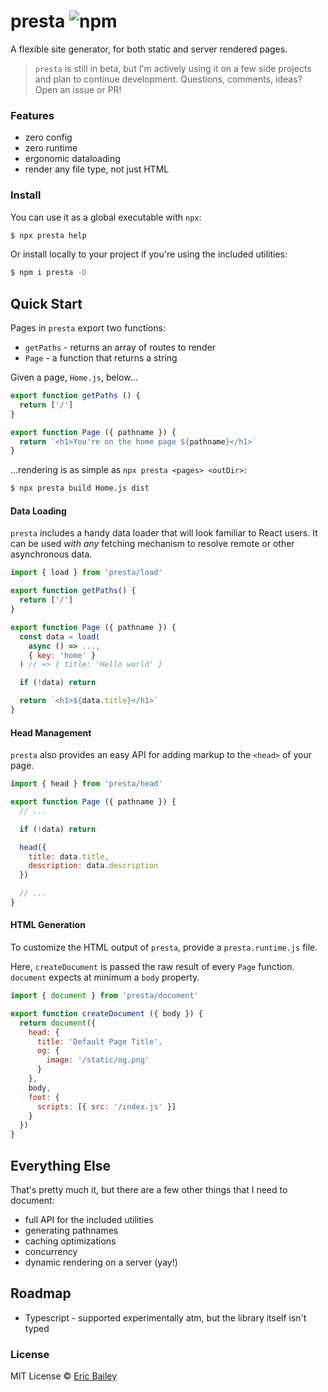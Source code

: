 # presta ![npm](https://img.shields.io/npm/v/presta)

A flexible site generator, for both static and server rendered pages.

> `presta` is still in beta, but I'm actively using it on a few side projects
> and plan to continue development. Questions, comments, ideas? Open an issue or
> PR!

### Features

- zero config
- zero runtime
- ergonomic dataloading
- render any file type, not just HTML

### Install

You can use it as a global executable with `npx`:

```bash
$ npx presta help
```

Or install locally to your project if you're using the included utilities:

```bash
$ npm i presta -D
```

## Quick Start

Pages in `presta` export two functions:

- `getPaths` - returns an array of routes to render
- `Page` - a function that returns a string

Given a page, `Home.js`, below...

```js
export function getPaths () {
  return ['/']
}

export function Page ({ pathname }) {
  return `<h1>You're on the home page ${pathname}</h1>`
}
```

...rendering is as simple as `npx presta <pages> <outDir>`:

```bash
$ npx presta build Home.js dist
```

#### Data Loading

`presta` includes a handy data loader that will look familiar to React users. It
can be used _with any_ fetching mechanism to resolve remote or other
asynchronous data.

```js
import { load } from 'presta/load'

export function getPaths() {
  return ['/']
}

export function Page ({ pathname }) {
  const data = load(
    async () => ...,
    { key: 'home' }
  ) // => { title: 'Hello world' }

  if (!data) return

  return `<h1>${data.title}</h1>`
}
```

#### Head Management

`presta` also provides an easy API for adding markup to the `<head>` of your
page.

```js
import { head } from 'presta/head'

export function Page ({ pathname }) {
  // ...

  if (!data) return

  head({
    title: data.title,
    description: data.description
  })

  // ...
}
```

#### HTML Generation

To customize the HTML output of `presta`, provide a `presta.runtime.js` file.

Here, `createDocument` is passed the raw result of every `Page` function.
`document` expects at minimum a `body` property.

```js
import { document } from 'presta/document'

export function createDocument ({ body }) {
  return document({
    head: {
      title: 'Default Page Title',
      og: {
        image: '/static/og.png'
      }
    },
    body,
    foot: {
      scripts: [{ src: '/index.js' }]
    }
  })
}
```

## Everything Else

That's pretty much it, but there are a few other things that I need to document:

- full API for the included utilities
- generating pathnames
- caching optimizations
- concurrency
- dynamic rendering on a server (yay!)

## Roadmap

- Typescript - supported experimentally atm, but the library itself isn't typed

### License

MIT License © [Eric Bailey](https://estrattonbailey.com)
